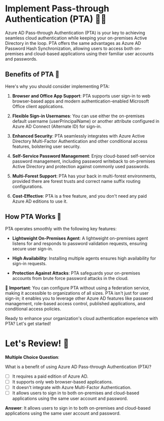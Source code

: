 # Implement Pass-through Authentication (PTA) 🔑🌐

Azure AD Pass-through Authentication (PTA) is your key to achieving seamless cloud authentication while keeping your on-premises Active Directory in the loop. PTA offers the same advantages as Azure AD Password Hash Synchronization, allowing users to access both on-premises and cloud-based applications using their familiar user accounts and passwords.

## Benefits of PTA 🚀

Here's why you should consider implementing PTA:

1. **Browser and Office App Support**: PTA supports user sign-in to web browser-based apps and modern authentication-enabled Microsoft Office client applications.

2. **Flexible Sign-in Usernames**: You can use either the on-premises default username (userPrincipalName) or another attribute configured in Azure AD Connect (Alternate ID) for sign-in.

3. **Enhanced Security**: PTA seamlessly integrates with Azure Active Directory Multi-Factor Authentication and other conditional access features, bolstering user security.

4. **Self-Service Password Management**: Enjoy cloud-based self-service password management, including password writeback to on-premises Active Directory and protection against commonly used passwords.

5. **Multi-Forest Support**: PTA has your back in multi-forest environments, provided there are forest trusts and correct name suffix routing configurations.

6. **Cost-Effective**: PTA is a free feature, and you don't need any paid Azure AD editions to use it.

## How PTA Works 🔄

PTA operates smoothly with the following key features:

- **Lightweight On-Premises Agent**: A lightweight on-premises agent listens for and responds to password validation requests, ensuring secure user sign-in.

- **High Availability**: Installing multiple agents ensures high availability for sign-in requests.

- **Protection Against Attacks**: PTA safeguards your on-premises accounts from brute force password attacks in the cloud.

📢 **Important**: You can configure PTA without using a federation service, making it accessible to organizations of all sizes. PTA isn't just for user sign-in; it enables you to leverage other Azure AD features like password management, role-based access control, published applications, and conditional access policies.

Ready to enhance your organization's cloud authentication experience with PTA? Let's get started!

# Let's Review! 🧐

**Multiple Choice Question**:

What is a benefit of using Azure AD Pass-through Authentication (PTA)?

- [ ] It requires a paid edition of Azure AD.
- [ ] It supports only web browser-based applications.
- [ ] It doesn't integrate with Azure Multi-Factor Authentication.
- [ ] It allows users to sign in to both on-premises and cloud-based applications using the same user account and password.

**Answer**:
It allows users to sign in to both on-premises and cloud-based applications using the same user account and password.